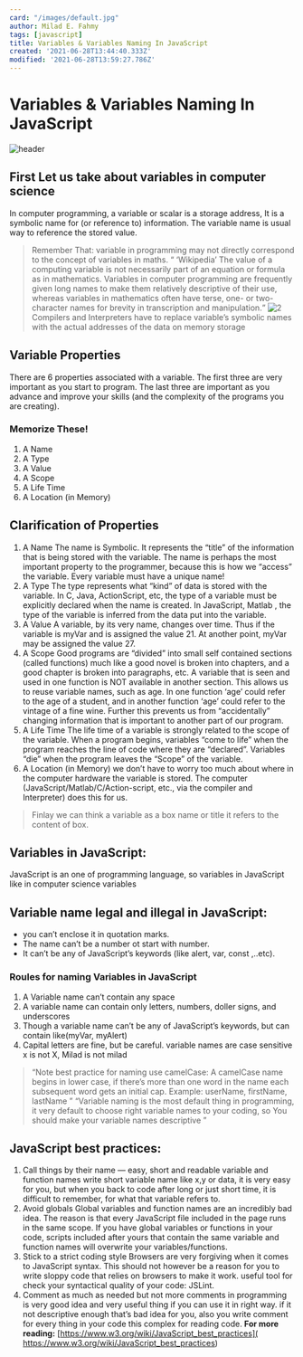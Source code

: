 ```yaml
---
card: "/images/default.jpg"
author: Milad E. Fahmy
tags: [javascript]
title: Variables & Variables Naming In JavaScript
created: '2021-06-28T13:44:40.333Z'
modified: '2021-06-28T13:59:27.786Z'
---
```

# Variables & Variables Naming In JavaScript
![header](/images/varaible-javascript-1.jpeg)
## First Let us take about variables in computer science
In computer programming, a variable or scalar is a storage address, It is a symbolic name for (or reference to) information. The variable name is usual way to reference the stored value.
> Remember That: variable in programming may not directly correspond to the concept of variables in maths.
> <q> ‘Wikipedia’
The value of a computing variable is not necessarily part of an equation or formula as in mathematics. Variables in computer programming are frequently given long names to make them relatively descriptive of their use, whereas variables in mathematics often have terse, one- or two-character names for brevity in transcription and manipulation.</q>
![2](/images/varaible-javascript-2.jpeg)
Compilers and Interpreters have to replace variable’s symbolic names with the actual addresses of the data on memory storage
## Variable Properties
There are 6 properties associated with a variable. The first three are very important as you start to program. The last three are important as you advance and improve your skills (and the complexity of the programs you are creating).
### Memorize These!
1. A Name
2. A Type
3. A Value
4. A Scope
5. A Life Time
6. A Location (in Memory)
## Clarification of Properties
1. A Name
The name is Symbolic. It represents the “title” of the information that is being stored with the variable. The name is perhaps the most important property to the programmer, because this is how we “access” the variable. Every variable must have a unique name!
2. A Type
The type represents what “kind” of data is stored with the variable. In C, Java, ActionScript, etc, the type of a variable must be explicitly declared when the name is created. In JavaScript, Matlab , the type of the variable is inferred from the data put into the variable.
3. A Value
A variable, by its very name, changes over time. Thus if the variable is myVar and is assigned the value 21. At another point, myVar may be assigned the value 27.
4. A Scope
Good programs are “divided” into small self contained sections (called functions) much like a good novel is broken into chapters, and a good chapter is broken into paragraphs, etc. A variable that is seen and used in one function is NOT available in another section. This allows us to reuse variable names, such as age. In one function ‘age’ could refer to the age of a student, and in another function ‘age’ could refer to the vintage of a fine wine.
Further this prevents us from “accidentally” changing information that is important to another part of our program.
5. A Life Time
The life time of a variable is strongly related to the scope of the variable. When a program begins, variables “come to life” when the program reaches the line of code where they are “declared”. Variables “die” when the program leaves the “Scope” of the variable.
6. A Location (in Memory)
we don’t have to worry too much about where in the computer hardware the variable is stored. The computer (JavaScript/Matlab/C/Action-script, etc., via the compiler and Interpreter) does this for us.
> Finlay we can think a variable as a box name or title it refers to the content of box.
## Variables in JavaScript:
JavaScript is an one of programming language, so variables in JavaScript like in computer science variables
## Variable name legal and illegal in JavaScript:
* you can’t enclose it in quotation marks.
* The name can’t be a number ot start with number.
* It can’t be any of JavaScript’s keywords (like alert, var, const ,..etc).
### Roules for naming Variables in JavaScript
1. A Variable name can’t contain any space
2. A variable name can contain only letters, numbers, doller signs, and underscores
3. Though a variable name can’t be any of JavaScript’s keywords, but can contain
like(myVar, myAlert)
4. Capital letters are fine, but be careful. variable names are case sensitive
x is not X, Milad is not milad
> <q>Note best practice for naming use camelCase:
A camelCase name begins in lower case, if there’s more than one word in the name each subsequent word gets an initial cap. Example: userName, firstName, lastName </q>
<q>Variable naming is the most default thing in programming, it very default to choose right variable names to your coding, so You should make your variable names descriptive </q>
## JavaScript best practices:
1. Call things by their name — easy, short and readable variable and function names
write short variable name like x,y or data, it is very easy for you, but when you back to code after long or just short time, it is difficult to remember, for what that variable refers to.
2. Avoid globals
Global variables and function names are an incredibly bad idea. The reason is that every JavaScript file included in the page runs in the same scope. If you have global variables or functions in your code, scripts included after yours that contain the same variable and function names will overwrite your variables/functions.
3. Stick to a strict coding style
Browsers are very forgiving when it comes to JavaScript syntax. This should not however be a reason for you to write sloppy code that relies on browsers to make it work. useful tool for check your syntactical quality of your code: JSLint.
4. Comment as much as needed but not more
comments in programming is very good idea and very useful thing if you can use it in right way. if it not descriptive enough that’s bad idea for you, also you write comment for every thing in your code this complex for reading code.
<b>For more reading:</b>  [https://www.w3.org/wiki/JavaScript_best_practices]( https://www.w3.org/wiki/JavaScript_best_practices)
